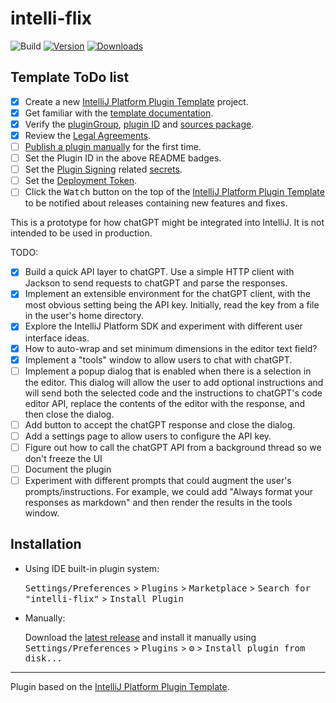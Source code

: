 # intelli-flix

![Build](https://github.com/tkvangorder/intelli-flix/workflows/Build/badge.svg)
[![Version](https://img.shields.io/jetbrains/plugin/v/PLUGIN_ID.svg)](https://plugins.jetbrains.com/plugin/PLUGIN_ID)
[![Downloads](https://img.shields.io/jetbrains/plugin/d/PLUGIN_ID.svg)](https://plugins.jetbrains.com/plugin/PLUGIN_ID)

## Template ToDo list
- [x] Create a new [IntelliJ Platform Plugin Template][template] project.
- [x] Get familiar with the [template documentation][template].
- [x] Verify the [pluginGroup](./gradle.properties), [plugin ID](./src/main/resources/META-INF/plugin.xml) and [sources package](./src/main/java).
- [x] Review the [Legal Agreements](https://plugins.jetbrains.com/docs/marketplace/legal-agreements.html?from=IJPluginTemplate).
- [ ] [Publish a plugin manually](https://plugins.jetbrains.com/docs/intellij/publishing-plugin.html?from=IJPluginTemplate) for the first time.
- [ ] Set the Plugin ID in the above README badges.
- [ ] Set the [Plugin Signing](https://plugins.jetbrains.com/docs/intellij/plugin-signing.html?from=IJPluginTemplate) related [secrets](https://github.com/JetBrains/intellij-platform-plugin-template#environment-variables).
- [ ] Set the [Deployment Token](https://plugins.jetbrains.com/docs/marketplace/plugin-upload.html?from=IJPluginTemplate).
- [ ] Click the <kbd>Watch</kbd> button on the top of the [IntelliJ Platform Plugin Template][template] to be notified about releases containing new features and fixes.

<!-- Plugin description -->
This is a prototype for how chatGPT might be integrated into IntelliJ. It is not intended to be used in production.

TODO:

- [x] Build a quick API layer to chatGPT. Use a simple HTTP client with Jackson to send requests to chatGPT and parse the responses.
- [x] Implement an extensible environment for the chatGPT client, with the most obvious setting being the API key. Initially, read the key from a file in the user's home directory.
- [x] Explore the IntelliJ Platform SDK and experiment with different user interface ideas.
- [x] How to auto-wrap and set minimum dimensions in the editor text field?
- [x] Implement a "tools" window to allow users to chat with chatGPT.
- [ ] Implement a popup dialog that is enabled when there is a selection in the editor. This dialog will allow the user to add optional instructions and will send both the selected code and the instructions to chatGPT's code editor API, replace the contents of the editor with the response, and then close the dialog.
- [ ] Add button to accept the chatGPT response and close the dialog.  
- [ ] Add a settings page to allow users to configure the API key.
- [ ] Figure out how to call the chatGPT API from a background thread so we don't freeze the UI
- [ ] Document the plugin
- [ ] Experiment with different prompts that could augment the user's prompts/instructions. For example, we could add "Always format your responses as markdown" and then render the results in the tools window.

<!-- Plugin description end -->

## Installation

- Using IDE built-in plugin system:
  
  <kbd>Settings/Preferences</kbd> > <kbd>Plugins</kbd> > <kbd>Marketplace</kbd> > <kbd>Search for "intelli-flix"</kbd> >
  <kbd>Install Plugin</kbd>
  
- Manually:

  Download the [latest release](https://github.com/tkvangorder/intelli-flix/releases/latest) and install it manually using
  <kbd>Settings/Preferences</kbd> > <kbd>Plugins</kbd> > <kbd>⚙️</kbd> > <kbd>Install plugin from disk...</kbd>


---
Plugin based on the [IntelliJ Platform Plugin Template][template].

[template]: https://github.com/JetBrains/intellij-platform-plugin-template
